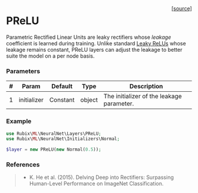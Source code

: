 <span style="float:right;"><a href="https://github.com/RubixML/RubixML/blob/master/src/NeuralNet/Layers/PReLU.php">[source]</a></span>

# PReLU
Parametric Rectified Linear Units are leaky rectifiers whose *leakage* coefficient is learned during training. Unlike standard [Leaky ReLUs](https://docs.rubixml.com/en/latest/neural-network/activation-functions/leaky-relu.html) whose leakage remains constant, PReLU layers can adjust the leakage to better suite the model on a per node basis.

### Parameters
| # | Param | Default | Type | Description |
|---|---|---|---|---|
| 1 | initializer | Constant | object | The initializer of the leakage parameter. |

### Example
```php
use Rubix\ML\NeuralNet\Layers\PReLU;
use Rubix\ML\NeuralNet\Initializers\Normal;

$layer = new PReLU(new Normal(0.5));
```

### References
>- K. He et al. (2015). Delving Deep into Rectifiers: Surpassing Human-Level Performance on ImageNet Classification.